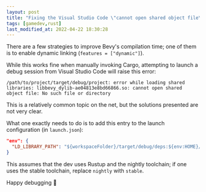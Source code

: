 ```yaml
---
layout: post
title: "Fixing the Visual Studio Code \"cannot open shared object file\" error on dynamically linked Bevy"
tags: [gamedev,rust]
last_modified_at: 2022-04-22 18:30:28
---
```


There are a few strategies to improve Bevy's compilation time; one of them is to enable dynamic linking (`features = ["dynamic"]`).

While this works fine when manually invoking Cargo, attempting to launch a debug session from Visual Studio Code will raise this error:

```
/path/to/project/target/debug/project: error while loading shared libraries: libbevy_dylib-ae04813e8bd66866.so: cannot open shared object file: No such file or directory
```

This is a relatively common topic on the net, but the solutions presented are not very clear.

What one exactly needs to do is to add this entry to the launch configuration (in `launch.json`):

```json
"env": {
  "LD_LIBRARY_PATH": "${workspaceFolder}/target/debug/deps:${env:HOME}/.rustup/toolchains/nightly-x86_64-unknown-linux-gnu/lib",
}
```

This assumes that the dev uses Rustup and the nightly toolchain; if one uses the stable toolchain, replace `nightly` with `stable`.

Happy debugging 🙂
